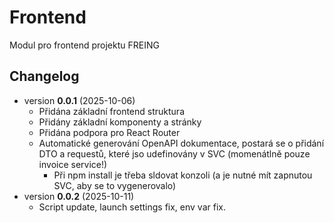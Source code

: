 # Frontend

Modul pro frontend projektu FREING

## Changelog
- version **0.0.1** (2025-10-06)
  - Přidána základní frontend struktura
  - Přidány základní komponenty a stránky
  - Přidána podpora pro React Router
  - Automatické generování OpenAPI dokumentace, postará se o přidání DTO a requestů, které jso udefinovány v SVC (momenátlně pouze invoice service!)
    - Při npm install je třeba sldovat konzoli (a je nutné mít zapnutou SVC, aby se to vygenerovalo)
- version **0.0.2** (2025-10-11)
  - Script update, launch settings fix, env var fix.
